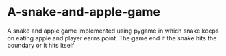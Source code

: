 # A-snake-and-apple-game
A snake and apple game implemented using pygame in which snake keeps on eating apple and player earns point .The game end if the snake hits the boundary or it hits itself
